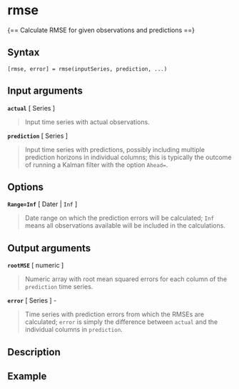 # rmse

{== Calculate RMSE for given observations and predictions ==}


## Syntax


    [rmse, error] = rmse(inputSeries, prediction, ...)


## Input arguments


__`actual`__ [ Series ] 
> 
> Input time series with actual observations.
> 

__`prediction`__ [ Series ]
> 
> Input time series with predictions, possibly including multiple
> prediction horizons in individual columns; this is typically the
> outcome of running a Kalman filter with the option `Ahead=`.
> 

## Options

__`Range=Inf`__ [ Dater | `Inf` ]
> 
> Date range on which the prediction errors will be calculated; `Inf`
> means all observations available will be included in the
> calculations.
> 

## Output arguments

__`rootMSE`__ [ numeric ]
> 
> Numeric array with root mean squared errors for each column of the
> `prediction` time series.
> 

__`error`__ [ Series ] -
> 
> Time series with prediction errors from which the RMSEs are
> calculated; `error` is simply the difference between `actual` and the
> individual columns in `prediction`.
> 

## Description


## Example


